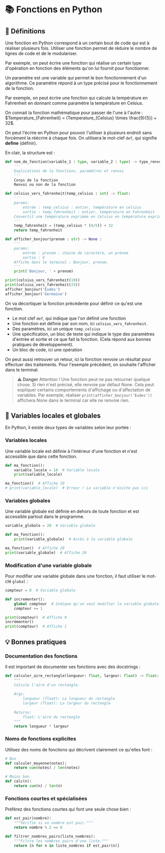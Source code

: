 
# 📚 Fonctions en Python

## 📖 Définitions

Une fonction en Python correspond à un certain bout de code qui est à réaliser plusieurs fois. Utiliser une fonction permet de réduire le nombre de lignes de code et de le modulariser.

Par exemple, on peut écrire une fonction qui réalise un certain type d'opération en fonction des éléments qu'on lui fournit pour fonctionner.

Un paramètre est une variable qui permet le bon fonctionnement d'un algorithme. Ce paramètre répond à un type précisé pour le fonctionnement de la fonction.

Par exemple, on peut écrire une fonction qui calcule la température en Fahrenheit en donnant comme paramètre la température en Celsius.

On connait la fonction mathématique pour passer de l'une à l'autre :
$Temperature_{Fahrenheit} = (Temperature_{Celsius} \times \frac{9}{5}) + 32$.

On peut l'écrire en Python pour pouvoir l'utiliser à plusieurs endroit sans forcément la réécrire à chaque fois. On utilisera le mot-clef `def`, qui signifie **define** (définir).

En clair, la structure est :

```python
def nom_de_fonction(variable_1 : type, variable_2 : type) -> type_renvoi :
    '''
    Explications de la fonctions, paramètres et renvoi
    '''
    Corps de la fonction
    Renvoi ou non de la fonction
```

```python
def celsius_vers_fahrenheit(temp_celsius : int) -> float:
    '''
    params:
        entrée : temp_celsius : entier, température en celsius
        sortie : temp_fahrenheit : entier, température en Fahrenheit
    Convertit une température exprimée en Celsius en température exprimée en Fahrenheit.
    '''
    temp_fahrenheit = (temp_celsius * (9/5)) + 32
    return temp_fahrenheit

def afficher_bonjour(prenom : str) -> None :
    '''
    params:
        entrée : prenom : chaine de caractère, un prénom
        sortie : X
    Affiche dans le terminal : Bonjour, prenom.
    '''
    print('Bonjour, ' + prenom)

print(celsius_vers_fahrenheit(19))
print(celsius_vers_fahrenheit(25))
afficher_bonjour('Eudes')
afficher_bonjour('Germaine')
```

On va décortiquer la fonction précédente pour définir ce qu'est une fonction.

- Le mot clef `def`, qui indique que l'on définit une fonction
- Une fonction est définie par son nom, ici `celsius_vers_fahrenheit`.
- Des paramètres, ici un unique `temp_celsius`
- Une spécification, un bloc de texte qui indique le type des paramètres d'entrée et sortie et ce que fait la fonction. (Cela répond aux bonnes pratiques de développement).
- Un bloc de code, ici une opération

On peut aussi retrouver un retour, ici la fonction renvoie un résultat pour effectuer des traitements. Pour l'exemple précédent, on souhaite l'afficher dans le terminal.

> **⚠️ Danger**
> Attention ! Une fonction peut ne pas retourner quelque chose. Si rien n'est précisé, elle renvoie par défaut None.
> Cela peut expliquer certains comportements d'affichage ou d'affectation de variables.
> Par exemple, réaliser `print(afficher_bonjour('Eudes'))` affichera None dans le terminal car elle ne renvoie rien.

## 📖 Variables locales et globales

En Python, il existe deux types de variables selon leur portée :

### Variables locales

Une variable locale est définie à l'intérieur d'une fonction et n'est accessible que dans cette fonction.

```python
def ma_fonction():
    variable_locale = 10  # Variable locale
    print(variable_locale)

ma_fonction()  # Affiche 10
# print(variable_locale)  # Erreur ! La variable n'existe pas ici
```

### Variables globales

Une variable globale est définie en dehors de toute fonction et est accessible partout dans le programme.

```python
variable_globale = 20  # Variable globale

def ma_fonction():
    print(variable_globale)  # Accès à la variable globale

ma_fonction()  # Affiche 20
print(variable_globale)  # Affiche 20
```

### Modification d'une variable globale

Pour modifier une variable globale dans une fonction, il faut utiliser le mot-clé `global` :

```python
compteur = 0  # Variable globale

def incrementer():
    global compteur  # Indique qu'on veut modifier la variable globale
    compteur += 1

print(compteur)  # Affiche 0
incrémenter()
print(compteur)  # Affiche 1
```

## 💡 Bonnes pratiques

### Documentation des fonctions

Il est important de documenter ses fonctions avec des docstrings :

```python
def calculer_aire_rectangle(longueur: float, largeur: float) -> float:
    """
    Calcule l'aire d'un rectangle.
    
    Args:
        longueur (float): La longueur du rectangle
        largeur (float): La largeur du rectangle
    
    Returns:
        float: L'aire du rectangle
    """
    return longueur * largeur
```

### Noms de fonctions explicites

Utilisez des noms de fonctions qui décrivent clairement ce qu'elles font :

```python
# Bon
def calculer_moyenne(notes):
    return sum(notes) / len(notes)

# Moins bon
def calc(n):
    return sum(n) / len(n)
```

### Fonctions courtes et spécialisées

Préférez des fonctions courtes qui font une seule chose bien :

```python
def est_pair(nombre):
    """Vérifie si un nombre est pair."""
    return nombre % 2 == 0

def filtrer_nombres_pairs(liste_nombres):
    """Filtre les nombres pairs d'une liste."""
    return [n for n in liste_nombres if est_pair(n)]
```